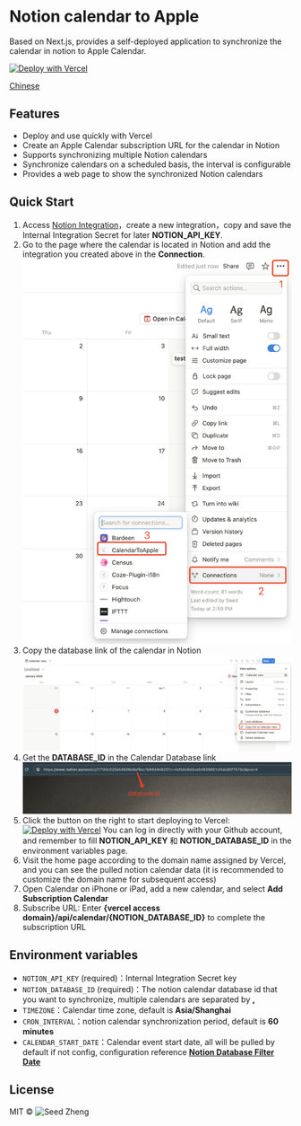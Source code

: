 # Notion calendar to Apple

Based on Next.js, provides a self-deployed application to synchronize the calendar in notion to Apple Calendar.

[![Deploy with Vercel](https://vercel.com/button)](https://vercel.com/new/clone?repository-url=https%3A%2F%2Fgithub.com%2Fzhengweikeng%2Fnotion-calendar-to-apple&env=NOTION_API_KEY,NOTION_DATABASE_IDS&envDescription=notion-calendar-to-apple&project-name=notion-calendar-to-apple&repository-name=notion-calendar-to-apple) 

[Chinese](README_CN.md)

## Features
* Deploy and use quickly with Vercel
* Create an Apple Calendar subscription URL for the calendar in Notion
* Supports synchronizing multiple Notion calendars
* Synchronize calendars on a scheduled basis, the interval is configurable
* Provides a web page to show the synchronized Notion calendars

## Quick Start
1. Access [Notion Integration](https://www.notion.so/profile/integrations/form/new-integration)，create a new integration，copy and save the Internal Integration Secret for later  **NOTION_API_KEY**.
2. Go to the page where the calendar is located in Notion and add the integration you created above in the **Connection**.
    ![notion connection](public/notion_connection.png)
3. Copy the database link of the calendar in Notion
    ![notion calendar](public/notion_calendar.png)
4. Get the **DATABASE_ID** in the Calendar Database link
    ![notion database id](public/notion_database_id.png)
5. Click the button on the right to start deploying to Vercel:[![Deploy with Vercel](https://vercel.com/button)](https://vercel.com/new/clone?repository-url=https%3A%2F%2Fgithub.com%2Fzhengweikeng%2Fnotion-calendar-to-apple&env=NOTION_API_KEY,NOTION_DATABASE_IDS&envDescription=notion-calendar-to-apple&project-name=notion-calendar-to-apple&repository-name=notion-calendar-to-apple) You can log in directly with your Github account, and remember to fill **NOTION_API_KEY** 和 **NOTION_DATABASE_ID** in the environment variables page.
6. Visit the home page according to the domain name assigned by Vercel, and you can see the pulled notion calendar data (it is recommended to customize the domain name for subsequent access)
7. Open Calendar on iPhone or iPad, add a new calendar, and select **Add Subscription Calendar**
8. Subscribe URL: Enter **{vercel access domain}/api/calendar/{NOTION_DATABASE_ID}** to complete the subscription URL

## Environment variables
* `NOTION_API_KEY` (required)：Internal Integration Secret key
* `NOTION_DATABASE_ID` (required)：The notion calendar database id that you want to synchronize, multiple calendars are separated by **,**
* `TIMEZONE`：Calendar time zone, default is **Asia/Shanghai**
* `CRON_INTERVAL`：notion calendar synchronization period, default is **60 minutes**
* `CALENDAR_START_DATE`：Calendar event start date, all will be pulled by default if not config, configuration reference **[Notion Database Filter Date](https://developers.notion.com/reference/post-database-query-filter#date)**


## License
MIT © ![Seed Zheng](https://blog.seedzz.top/about)